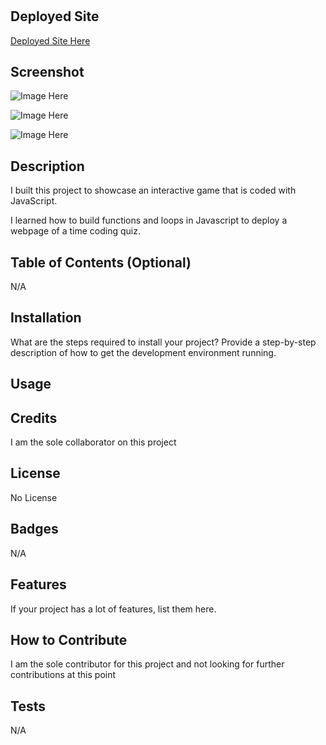 # <Timed Coding Quiz>

## Deployed Site

[Deployed Site Here](https://ereneedolan.github.io/timed-coding-quiz/)

## Screenshot

![Image Here](URL)

![Image Here](URL)

![Image Here](URL)

## Description

I built this project to showcase an interactive game that is coded with JavaScript. 

I learned how to build functions and loops in Javascript to deploy a webpage of a time coding quiz.


## Table of Contents (Optional)

N/A

## Installation

What are the steps required to install your project? Provide a step-by-step description of how to get the development environment running.

## Usage



## Credits

I am the sole collaborator on this project

## License

No License

## Badges

N/A

## Features

If your project has a lot of features, list them here.

## How to Contribute

I am the sole contributor for this project and not looking for further contributions at this point

## Tests

N/A
